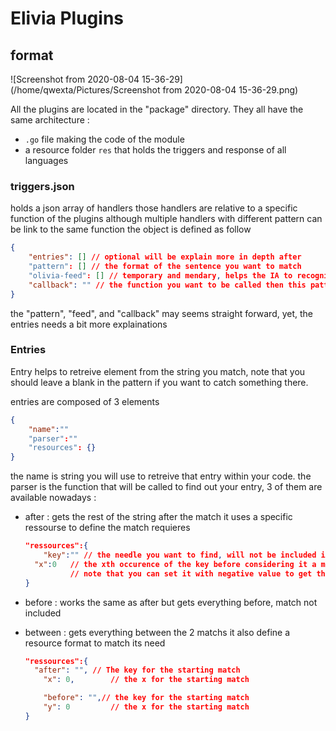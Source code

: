 # Elivia Plugins

## format

![Screenshot from 2020-08-04 15-36-29](/home/qwexta/Pictures/Screenshot from 2020-08-04 15-36-29.png)

All the plugins are located in the "package" directory.
They all have the same architecture :

* `.go` file making the code of the module
* a resource folder `res` that holds the triggers and response of all languages

### triggers.json

holds a json array of handlers
those handlers are relative to a specific function of the plugins although multiple handlers with different pattern can be link to the same function
the object is defined as follow

```json
{
    "entries": [] // optional will be explain more in depth after
	"pattern": [] // the format of the sentence you want to match
	"olivia-feed": [] // temporary and mendary, helps the IA to recognize your sentence from various exemple
	"callback": "" // the function you want to be called then this pattern is uncountered
}
```



the "pattern", "feed", and "callback" may seems straight forward, yet, the entries needs a bit more explainations


### Entries

Entry helps to retreive element from the string you match, note that you should leave a blank in the pattern if you want to catch something there.

entries are composed of 3 elements

```json
{
    "name":""
	"parser":""
	"resources": {}
}
```

the name is string you will use to retreive that entry within your code.
the parser is the function that will be called to find out your entry, 3 of them are available nowadays :

* after : gets the rest of the string after the match
  it uses a specific ressourse to define the match requieres

  ```json
  "ressources":{
      "key":"" // the needle you want to find, will not be included in the selection
  	"x":0 	// the xth occurence of the key before considering it a match
  			// note that you can set it with negative value to get the x nth last 				// element
  }
  ```

* before : works the same as after but gets everything before, match not included

* between : gets everything between the 2 matchs
  it also define a resource format to match its need

  ```json
  "ressources":{
  	"after": "", // The key for the starting match
      "x": 0,		 // the x for the starting match

      "before": "",// the key for the starting match
      "y": 0		 // the x for the starting match
  }
  ```

  ​
